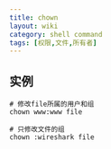 ```yaml
---
title: chown
layout: wiki
category: shell command
tags: [权限,文件,所有者]
---
```


## 实例

~~~
# 修改file所属的用户和组
chown www:www file

# 只修改文件的组
chown :wireshark file
~~~

